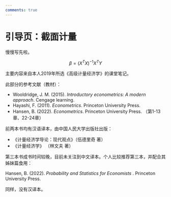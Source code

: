 ```yaml
---
comments: true
---
```


# 引导页：截面计量

慢慢写先啦。

$$
\beta = (X^T X)^{-1} X^T Y
$$

主要内容来自本人2019年所选《高级计量经济学》的课堂笔记。

此部分的参考文献（教材）：

- Wooldridge, J. M. (2015). *Introductory econometrics: A modern approach*. Cengage learning.
- Hayashi, F. (2011). *Econometrics*. Princeton University Press.
- Hansen, B. (2022). *Econometrics*. Princeton University Press. （第1-13章、22-24章）

前两本书均有汉语译本，由中国人民大学出版社出版：

- 《计量经济学导论：现代观点》（伍德里奇 著）
- 《计量经济学》 （林文夫 著）

第三本书成书时间较晚，目前未关注到中文译本。个人比较推荐第三本，并配合其姊妹篇食用：

Hansen, B. (2022).  *Probability and Statistics for Economists* . Princeton University Press.

同样，没有汉译本。
